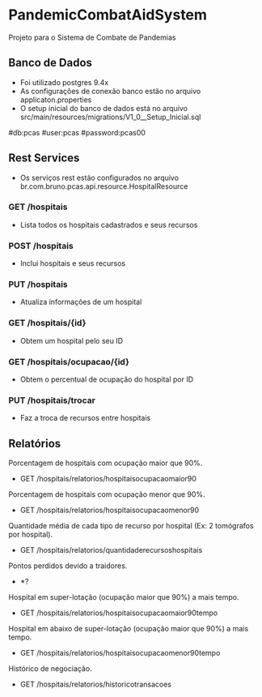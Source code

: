 # PandemicCombatAidSystem
Projeto para o Sistema de Combate de Pandemias

## Banco de Dados 

- Foi utilizado postgres 9.4x
- As configurações de conexão banco estão no arquivo applicaton.properties
- O setup inicial do banco de dados está no arquivo src/main/resources/migrations/V1_0__Setup_Inicial.sql

#db:pcas 
#user:pcas 
#password:pcas00

## Rest Services 

- Os serviços rest estão configurados no arquivo br.com.bruno.pcas.api.resource.HospitalResource


### GET /hospitais

- Lista todos os hospitais cadastrados e seus recursos

### POST /hospitais

- Inclui hospitais e seus recursos

### PUT /hospitais

- Atualiza informações de um hospital

### GET /hospitais/{id}

- Obtem um hospital pelo seu ID

### GET /hospitais/ocupacao/{id}

- Obtem o percentual de ocupação do hospital por ID

### PUT /hospitais/trocar 

- Faz a troca de recursos entre hospitais

## Relatórios

Porcentagem de hospitais com ocupação maior que 90%.

- GET /hospitais/relatorios/hospitaisocupacaomaior90

Porcentagem de hospitais com ocupação menor que 90%.

- GET /hospitais/relatorios/hospitaisocupacaomenor90

Quantidade média de cada tipo de recurso por hospital (Ex: 2 tomógrafos por hospital).

- GET /hospitais/relatorios/quantidaderecursoshospitais

Pontos perdidos devido a traidores.

- *?

Hospital em super-lotação (ocupação maior que 90%) a mais tempo.

- GET /hospitais/relatorios/hospitaisocupacaomaior90tempo

Hospital em abaixo de super-lotação (ocupação maior que 90%) a mais tempo.

- GET /hospitais/relatorios/hospitaisocupacaomenor90tempo

Histórico de negociação.

- GET /hospitais/relatorios/historicotransacoes

